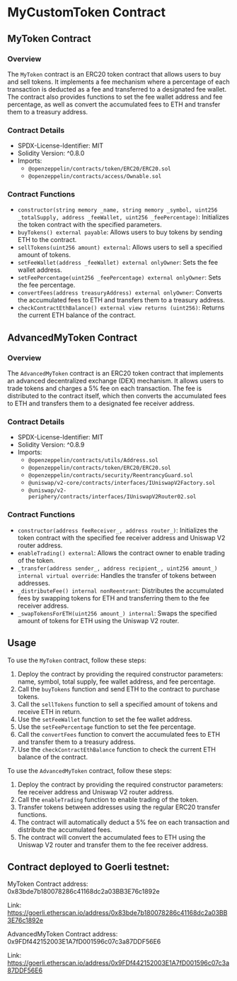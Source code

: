 # MyCustomToken Contract

## MyToken Contract

### Overview

The `MyToken` contract is an ERC20 token contract that allows users to buy and sell tokens. It implements a fee mechanism where a percentage of each transaction is deducted as a fee and transferred to a designated fee wallet. The contract also provides functions to set the fee wallet address and fee percentage, as well as convert the accumulated fees to ETH and transfer them to a treasury address.

### Contract Details

- SPDX-License-Identifier: MIT
- Solidity Version: ^0.8.0
- Imports:
  - `@openzeppelin/contracts/token/ERC20/ERC20.sol`
  - `@openzeppelin/contracts/access/Ownable.sol`

### Contract Functions

- `constructor(string memory _name, string memory _symbol, uint256 _totalSupply, address _feeWallet, uint256 _feePercentage)`: Initializes the token contract with the specified parameters.
- `buyTokens() external payable`: Allows users to buy tokens by sending ETH to the contract.
- `sellTokens(uint256 amount) external`: Allows users to sell a specified amount of tokens.
- `setFeeWallet(address _feeWallet) external onlyOwner`: Sets the fee wallet address.
- `setFeePercentage(uint256 _feePercentage) external onlyOwner`: Sets the fee percentage.
- `convertFees(address treasuryAddress) external onlyOwner`: Converts the accumulated fees to ETH and transfers them to a treasury address.
- `checkContractEthBalance() external view returns (uint256)`: Returns the current ETH balance of the contract.

## AdvancedMyToken Contract

### Overview

The `AdvancedMyToken` contract is an ERC20 token contract that implements an advanced decentralized exchange (DEX) mechanism. It allows users to trade tokens and charges a 5% fee on each transaction. The fee is distributed to the contract itself, which then converts the accumulated fees to ETH and transfers them to a designated fee receiver address.

### Contract Details

- SPDX-License-Identifier: MIT
- Solidity Version: ^0.8.9
- Imports:
  - `@openzeppelin/contracts/utils/Address.sol`
  - `@openzeppelin/contracts/token/ERC20/ERC20.sol`
  - `@openzeppelin/contracts/security/ReentrancyGuard.sol`
  - `@uniswap/v2-core/contracts/interfaces/IUniswapV2Factory.sol`
  - `@uniswap/v2-periphery/contracts/interfaces/IUniswapV2Router02.sol`

### Contract Functions

- `constructor(address feeReceiver_, address router_)`: Initializes the token contract with the specified fee receiver address and Uniswap V2 router address.
- `enableTrading() external`: Allows the contract owner to enable trading of the token.
- `_transfer(address sender_, address recipient_, uint256 amount_) internal virtual override`: Handles the transfer of tokens between addresses.
- `_distributeFee() internal nonReentrant`: Distributes the accumulated fees by swapping tokens for ETH and transferring them to the fee receiver address.
- `_swapTokensForETH(uint256 amount_) internal`: Swaps the specified amount of tokens for ETH using the Uniswap V2 router.

## Usage

To use the `MyToken` contract, follow these steps:

1. Deploy the contract by providing the required constructor parameters: name, symbol, total supply, fee wallet address, and fee percentage.
2. Call the `buyTokens` function and send ETH to the contract to purchase tokens.
3. Call the `sellTokens` function to sell a specified amount of tokens and receive ETH in return.
4. Use the `setFeeWallet` function to set the fee wallet address.
5. Use the `setFeePercentage` function to set the fee percentage.
6. Call the `convertFees` function to convert the accumulated fees to ETH and transfer them to a treasury address.
7. Use the `checkContractEthBalance` function to check the current ETH balance of the contract.

To use the `AdvancedMyToken` contract, follow these steps:

1. Deploy the contract by providing the required constructor parameters: fee receiver address and Uniswap V2 router address.
2. Call the `enableTrading` function to enable trading of the token.
3. Transfer tokens between addresses using the regular ERC20 transfer functions.
4. The contract will automatically deduct a 5% fee on each transaction and distribute the accumulated fees.
5. The contract will convert the accumulated fees to ETH using the Uniswap V2 router and transfer them to the fee receiver address.

## Contract deployed to Goerli testnet:

MyToken Contract address: 0x83bde7b180078286c41168dc2a03BB3E76c1892e

Link: https://goerli.etherscan.io/address/0x83bde7b180078286c41168dc2a03BB3E76c1892e

AdvancedMyToken Contract address: 0x9FDf442152003E1A7fD001596c07c3a87DDF56E6

Link: https://goerli.etherscan.io/address/0x9FDf442152003E1A7fD001596c07c3a87DDF56E6
